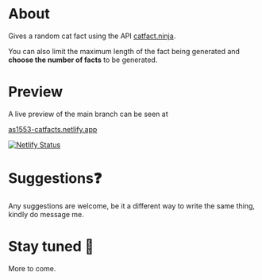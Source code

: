 # About
 Gives a random cat fact using the API [catfact.ninja](https://catfact.ninja/).

You can also limit the maximum length of the fact being generated and **choose the number of facts** to be generated.

# Preview

A live preview of the main branch can be seen at 

[as1553-catfacts.netlify.app](https://as1553-catfacts.netlify.app)

[![Netlify Status](https://api.netlify.com/api/v1/badges/51e2a241-bc66-4fdf-9be9-053d6e99bbd2/deploy-status)](https://app.netlify.com/sites/as1553-catfacts/deploys)

# Suggestions❓
Any suggestions are welcome, be it a different way to write the same thing, kindly do message me.

# Stay tuned 👀
More to come.
